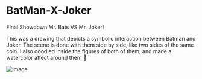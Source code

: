 # BatMan-X-Joker
Final Showdown Mr. Bats VS Mr. Joker!

This was a drawing that depicts a symbolic interaction between Batman and Joker. The scene is done with them side by side, like two sides of the same coin. I also doodled inside the figures of both of them, and made a watercolor affect around them 🎨 








![image](https://github.com/user-attachments/assets/c9af8324-dee9-4b4e-b3fc-e5159b257f97)
